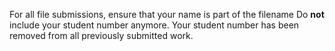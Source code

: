 For all file submissions, ensure that your name is part of the filename
Do **not** include your student number anymore.  Your student number has been removed from all previously submitted work.
